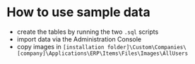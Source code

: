 # How to use sample data

* create the tables by running the two `.sql` scripts
* import data via the Administration Console
* copy images in `[installation folder]\Custom\Companies\[company]\Applications\ERP\Items\Files\Images\AllUsers`